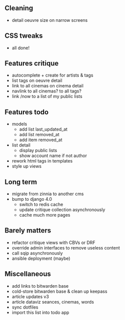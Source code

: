 ## Cleaning

- detail oeuvre size on narrow screens


## CSS tweaks

- all done!


## Features critique

- autocomplete + create for artists & tags
- list tags on oeuvre detail
- link to all cinemas on cinema detail
- navlink to all cinemas? to all tags?
- link /now to a list of my public lists


## Features todo

- models
    - add list last_updated_at
    - add list removed_at
    - add item removed_at
- list detail
    - display public lists
    - show account name if not author
- rework html tags in templates
- style up views


## Long term

- migrate from zinnia to another cms
- bump to django 4.0
    - switch to redis cache
    - update critique collection asynchronously
    - cache much more pages


## Barely matters

- refactor critique views with CBVs or DRF
- override admin interfaces to remove useless content
- call sqip asynchronously
- ansible deployment (maybe)


## Miscellaneous

- add links to bitwarden base
- cold-store bitwarden base & clean up keepass
- article updates v3
- article dataviz seances, cinemas, words
- sync dotfiles
- import this list into todo app

